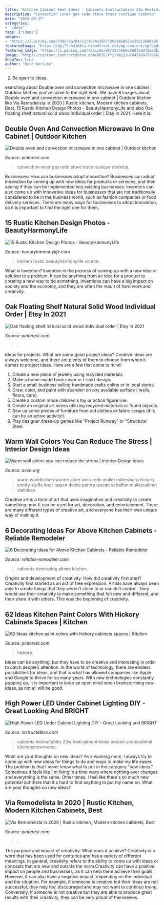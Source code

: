 ```yaml
---
title: "Kitchen Cabinet Feet Ideas - Cabinets Instructables 23w Festivalmontmelas Pouted Undercabinet Kitchenshowrooms"
description: "Convection inver gas redo stove trucs rustique cooktop"
date: "2023-08-17"
categories:
- "ideas"
tags: ["ideas"]
images:
- "https://i.pinimg.com/736x/3a/84/c2/3a84c26b7f20508a8553e3551a8d0a45.jpg"
featuredImage: "https://dyj7luh3166cu.cloudfront.net/wp-content/uploads/sites/6/2015/07/14.jpg"
featured_image: "https://i.pinimg.com/736x/56/80/38/568038e0fadd72eedb395e068deaea91.jpg"
image: "https://content.instructables.com/ORIG/FY2/XX22/H7W4T8GR/FY2XX22H7W4T8GR.jpg?auto=webp&amp;frame=1"
ShowToc: true
author: "Kyle Kerluke"
---
```



2. Be open to ideas.

	

		
searching about Double oven and convection microwave in one cabinet | Outdoor kitchen you've came to the right web. We have 8 Images about Double oven and convection microwave in one cabinet | Outdoor kitchen like Via Remodelista in 2020 | Rustic kitchen, Modern kitchen cabinets, Best, 15 Rustic Kitchen Design Photos - BeautyHarmonyLife and also Oak floating shelf natural solid wood individual order | Etsy in 2021. Here it is:
		
    
## Double Oven And Convection Microwave In One Cabinet | Outdoor Kitchen

<img loading=lazy src="https://i.pinimg.com/736x/72/d4/b1/72d4b1f55d5d166c3fa77753a598a746.jpg" onerror="this.onerror=null;this.src='https://tse3.mm.bing.net/th?id=OIP.eZP4cDjBROBLK_a0e2h4CQHaKL&amp;pid=15.1';" alt="Double oven and convection microwave in one cabinet | Outdoor kitchen">

_Source: pinterest.com_

>convection inver gas redo stove trucs rustique cooktop. 

	

Businesses: How can businesses adopt innovation?
Businesses can adopt innovation by coming up with new ideas for products or services, and then seeing if they can be implemented into existing businesses. Inventors can also come up with innovative ideas for businesses that are not traditionally considered to be in the business world, such as fashion companies or food delivery services. There are many ways for businesses to adopt innovation, so it is important to find the right one for them.

    
## 15 Rustic Kitchen Design Photos - BeautyHarmonyLife

<img loading=lazy src="https://beautyharmonylife.com/wp-content/uploads/2013/11/003-beartooth-foothills-residence-montana-reclaimed-lumber.jpg" onerror="this.onerror=null;this.src='https://tse3.mm.bing.net/th?id=OIP.LSd75o39CZyT05q1KteJ_AHaLE&amp;pid=15.1';" alt="15 Rustic Kitchen Design Photos - BeautyHarmonyLife">

_Source: beautyharmonylife.com_

>kitchen rustic beautyharmonylife source. 

	

What is Invention?
Invention is the process of coming up with a new idea or solution to a problem. It can be anything from an idea for a product to creating a new way to do something. Inventions can have a big impact on society and the economy, and they are often the result of hard work and creativity.

    
## Oak Floating Shelf Natural Solid Wood Individual Order | Etsy In 2021

<img loading=lazy src="https://i.pinimg.com/736x/56/80/38/568038e0fadd72eedb395e068deaea91.jpg" onerror="this.onerror=null;this.src='https://tse1.mm.bing.net/th?id=OIP.ovQZgN5Evzm1EAo8KYQV1QHaLG&amp;pid=15.1';" alt="Oak floating shelf natural solid wood individual order | Etsy in 2021">

_Source: pinterest.com_

>. 

	

Ideas for projects: What are some good project ideas?
Creative ideas are always welcome, and there are plenty of them to choose from when it comes to project ideas. Here are a few that come to mind: 
1. Create a new piece of jewelry using recycled materials.
2. Make a home-made book cover or t-shirt design.
3. Start a small business selling handmade crafts online or in local stores.
4. Draw, color, and paint with abandon on any available surface ( walls, floors, cars).
5. Create a custom made children's toy or action figure line. 
6. Create an original art series utilizing recycled materials or found objects.
7. Sew up some pieces of furniture from old clothes or fabric scraps (this can be an active activity!). 
8. Play designer dress-up games like "Project Runway" or "Structural Steel.

    
## Warm Wall Colors You Can Reduce The Stress | Interior Design Ideas

<img loading=lazy src="https://www.avso.org/wp-content/uploads/2014/11/warm-wall-colors-you-can-reduce-the-stress-1415179071.jpg" onerror="this.onerror=null;this.src='https://tse4.mm.bing.net/th?id=OIP.tt86A4lJB7okXtDici_bGwHaJ6&amp;pid=15.1';" alt="Warm wall colors you can reduce the stress | Interior Design Ideas">

_Source: avso.org_

>warm wandfarben warme alder avso redo mullet millersburg hickory knotty stuffs foter lassen decke pantry tuscan schaffen mulletcabinet stainless. 

	

Creative art is a form of art that uses imagination and creativity to create something new. It can be used for art, decoration, and entertainment. There are many different types of creative art, and everyone has their own unique way of making it.

    
## 6 Decorating Ideas For Above Kitchen Cabinets - Reliable Remodeler

<img loading=lazy src="https://dyj7luh3166cu.cloudfront.net/wp-content/uploads/sites/6/2015/07/14.jpg" onerror="this.onerror=null;this.src='https://tse1.mm.bing.net/th?id=OIP.wuTRyWnUxxm9hSaoNxI1jwHaLH&amp;pid=15.1';" alt="6 Decorating Ideas for Above Kitchen Cabinets - Reliable Remodeler">

_Source: reliable-remodeler.com_

>cabinets decorating above kitchen. 

	

Origins and development of creativity: How did creativity first start?
Creativity first started as an act of free expression. Artists have always been able to create things that they weren’t close to or couldn’t control. They would use their creativity to make something that felt new and different, and then share it with others. This was the beginning of creativity.

    
## 62 Ideas Kitchen Paint Colors With Hickory Cabinets Spaces | Kitchen

<img loading=lazy src="https://i.pinimg.com/736x/3a/84/c2/3a84c26b7f20508a8553e3551a8d0a45.jpg" onerror="this.onerror=null;this.src='https://tse4.mm.bing.net/th?id=OIP.1LqP8Y6W9P2BaQU-PWRQ1QAAAA&amp;pid=15.1';" alt="62 Ideas kitchen paint colors with hickory cabinets spaces | Kitchen">

_Source: pinterest.com_

>hickory. 

	

Ideas can be anything, but they have to be creative and interesting in order to catch people’s attention. In the world of technology, there are endless possibilities for ideas, and that is what has allowed companies like Apple and Google to thrive for so many years. With new technologies constantly popping up, it is important to keep an open mind when brainstorming new ideas, as not all will be good.

    
## High Power LED Under Cabinet Lighting DIY - Great Looking And BRIGHT

<img loading=lazy src="https://content.instructables.com/ORIG/FY2/XX22/H7W4T8GR/FY2XX22H7W4T8GR.jpg?auto=webp&amp;frame=1" onerror="this.onerror=null;this.src='https://tse3.mm.bing.net/th?id=OIP.qH5sjGoRPJTyU_Wi0JxaGAHaJ4&amp;pid=15.1';" alt="High Power LED Under Cabinet Lighting DIY - Great Looking and BRIGHT">

_Source: instructables.com_

>cabinets instructables 23w festivalmontmelas pouted undercabinet kitchenshowrooms. 

	

What are your thoughts on new ideas?
As a working mom, I always try to come up with new ideas for things to do and ways to make my life easier. The problem is that I never know what to put in the category "new ideas." Sometimes it feels like I'm living in a time warp where nothing ever changes and everything is the same. Other times, I feel like there's so much new potential out there that it's hard to find anything to put my name on. What are your thoughts on new ideas?

    
## Via Remodelista In 2020 | Rustic Kitchen, Modern Kitchen Cabinets, Best

<img loading=lazy src="https://i.pinimg.com/736x/59/67/86/596786376342b98a2e0efa211f967f2c.jpg" onerror="this.onerror=null;this.src='https://tse1.mm.bing.net/th?id=OIP.4pVKlgUG_6lh0sgOkLox4AHaLG&amp;pid=15.1';" alt="Via Remodelista in 2020 | Rustic kitchen, Modern kitchen cabinets, Best">

_Source: pinterest.com_

>. 

	

The purpose and impact of creativity: What does it achieve?
Creativity is a word that has been used for centuries and has a variety of different meanings. In general, creativity refers to the ability to come up with ideas or concepts that are new and outside the norm.Creativity can have a positive impact on people and businesses, as it can help them achieve their goals. However, it can also have a negative impact, depending on the individual and the situation. For example, if someone is creative but their ideas are not successful, they may feel discouraged and may not want to continue trying. Conversely, if someone is not creative but they are able to produce great results with their creativity, they can be very proud of themselves.

